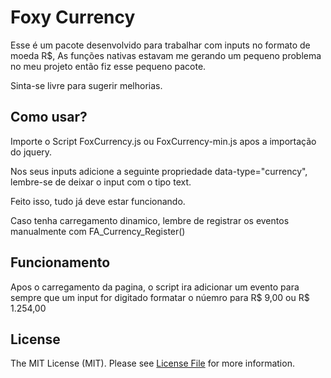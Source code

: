 # Foxy Currency

Esse é um pacote desenvolvido para trabalhar com inputs no formato de moeda R$, As funções nativas estavam me gerando um pequeno problema no meu projeto então fiz esse pequeno pacote.

Sinta-se livre para sugerir melhorias.

## Como usar?

Importe o Script FoxCurrency.js ou FoxCurrency-min.js apos a importação do jquery.

Nos seus inputs adicione a seguinte propriedade data-type="currency", lembre-se de deixar o input com o tipo text.

Feito isso, tudo já deve estar funcionando.

Caso tenha carregamento dinamico, lembre de registrar os eventos manualmente com FA_Currency_Register()

## Funcionamento

Apos o carregamento da pagina, o script ira adicionar um evento para sempre que um input for digitado formatar o núemro para R$ 9,00 ou R$ 1.254,00


## License

The MIT License (MIT). Please see [License File](https://github.com/LucsaArend/foxy-http/blob/main/LICENSE) for more information.